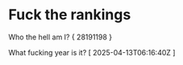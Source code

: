 # Fuck the rankings

Who the hell am I?
{ 28191198 }

What fucking year is it?
[ 2025-04-13T06:16:40Z ]
